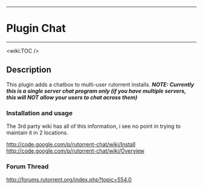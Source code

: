 
---

# Plugin Chat #

---




&lt;wiki:TOC /&gt;



## Description ##

This plugin adds a chatbox to multi-user rutorrent installs.  **_NOTE:  Currently this is a single server chat program only (if you have multiple servers, this will NOT allow your users to chat across them)_**



### Installation and usage ###

The 3rd party wiki has all of this information, i see no point in trying to maintain it in 2 locations.

http://code.google.com/p/rutorrent-chat/wiki/Install
http://code.google.com/p/rutorrent-chat/wiki/Overview


### Forum Thread ###

http://forums.rutorrent.org/index.php?topic=554.0